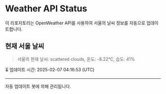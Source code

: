
# Weather API Status

이 리포지토리는 OpenWeather API를 사용하여 서울의 날씨 정보를 자동으로 업데이트합니다.

## 현재 서울 날씨
> 서울의 현재 날씨: scattered clouds, 온도: -8.22°C, 습도: 41%

⏳ 업데이트 시간: 2025-02-07 04:16:53 (UTC)

---
자동 업데이트 봇에 의해 관리됩니다.
